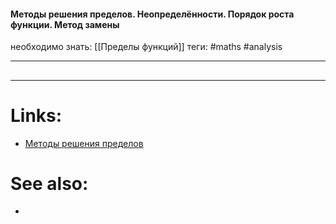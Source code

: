 #### Методы решения пределов. Неопределённости. Порядок роста функции. Метод замены

необходимо знать: [[Пределы функций]]
теги: #maths #analysis 

---
## 


---

# Links:
- [Методы решения пределов](http://mathprofi.ru/metody_resheniya_predelov_neopredelennosti.html)

# See also:
- 